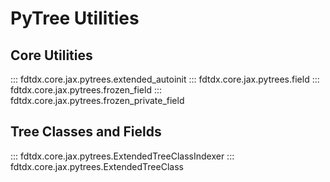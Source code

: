 # PyTree Utilities

## Core Utilities
::: fdtdx.core.jax.pytrees.extended_autoinit
::: fdtdx.core.jax.pytrees.field
::: fdtdx.core.jax.pytrees.frozen_field
::: fdtdx.core.jax.pytrees.frozen_private_field

## Tree Classes and Fields
::: fdtdx.core.jax.pytrees.ExtendedTreeClassIndexer
::: fdtdx.core.jax.pytrees.ExtendedTreeClass
